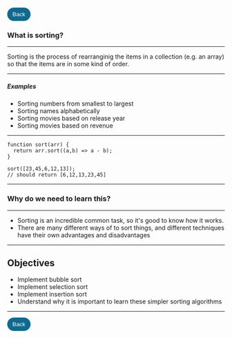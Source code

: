 [<button style="outline:none;border:none;border-radius:500px;padding: 8px 12px;cursor:pointer;background-color:#11698e;color:white;">Back</button>](README.md)
### What is sorting?
---

Sorting is the process of rearranginig the items in a collection (e.g. an array) so that the items are in some kind of order.

---
##### Examples
- Sorting numbers from smallest to largest
- Sorting names alphabetically
- Sorting movies based on release year
- Sorting movies based on revenue
  
---
```
function sort(arr) {
  return arr.sort((a,b) => a - b);
}

sort([23,45,6,12,13]);
// should return [6,12,13,23,45]
```

---
### Why do we need to learn this?

---
- Sorting is an incredible common task, so it's good to know how it works.
- There are many different ways of to sort things, and different techniques have their own advantages and disadvantages

---
## Objectives
- Implement bubble sort
- Implement selection sort
- Implement insertion sort
- Understand why it is important to learn these simpler sorting algorithms

---

[<button style="outline:none;border:none;border-radius:500px;padding: 8px 12px;cursor:pointer;background-color:#11698e;color:white;">Back</button>](README.md)